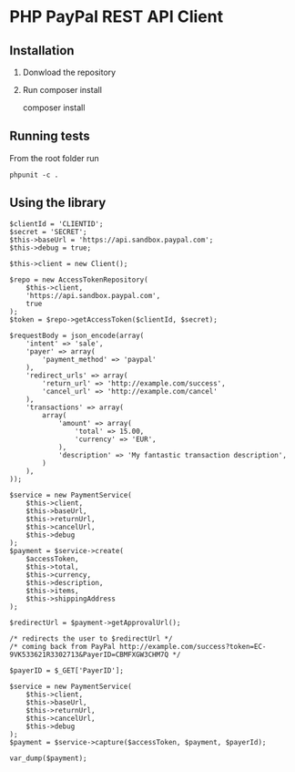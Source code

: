 PHP PayPal REST API Client
==========================

Installation
------------

1. Donwload the repository

2. Run composer install

    composer install


Running tests
-------------

From the root folder run

    phpunit -c .


Using the library
-----------------

    $clientId = 'CLIENTID';
    $secret = 'SECRET';
    $this->baseUrl = 'https://api.sandbox.paypal.com';
    $this->debug = true;

    $this->client = new Client();

    $repo = new AccessTokenRepository(
        $this->client,
        'https://api.sandbox.paypal.com',
        true
    );
    $token = $repo->getAccessToken($clientId, $secret);

    $requestBody = json_encode(array(
        'intent' => 'sale',
        'payer' => array(
            'payment_method' => 'paypal'
        ),
        'redirect_urls' => array(
            'return_url' => 'http://example.com/success',
            'cancel_url' => 'http://example.com/cancel'
        ),
        'transactions' => array(
            array(
                'amount' => array(
                    'total' => 15.00,
                    'currency' => 'EUR',
                ),
                'description' => 'My fantastic transaction description',
            )
        ),
    ));

    $service = new PaymentService(
        $this->client,
        $this->baseUrl,
        $this->returnUrl,
        $this->cancelUrl,
        $this->debug
    );
    $payment = $service->create(
        $accessToken,
        $this->total,
        $this->currency,
        $this->description,
        $this->items,
        $this->shippingAddress
    );

    $redirectUrl = $payment->getApprovalUrl();

    /* redirects the user to $redirectUrl */
    /* coming back from PayPal http://example.com/success?token=EC-9VK533621R3302713&PayerID=CBMFXGW3CHM7Q */

    $payerID = $_GET['PayerID'];

    $service = new PaymentService(
        $this->client,
        $this->baseUrl,
        $this->returnUrl,
        $this->cancelUrl,
        $this->debug
    );
    $payment = $service->capture($accessToken, $payment, $payerId);

    var_dump($payment);
